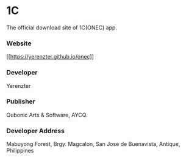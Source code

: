 # 1C
The official download site of 1C(ONEC) app.

### Website

[[https://yerenzter.github.io/onec]]

### Developer

Yerenzter

### Publisher

Qubonic Arts & Software, AYCQ.

### Developer Address

Mabuyong Forest, Brgy. Magcalon, San Jose de Buenavista, Antique, Philippines 

